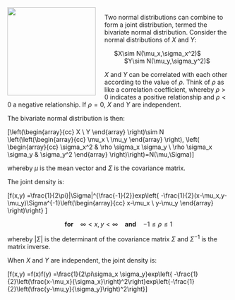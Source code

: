 <img src="http://i1.sndcdn.com/avatars-000059094172-rgbc57-crop.jpg?3eddc42" width="200" height="200" align="left" style="margin-right: 20px;">

Two normal distributions can combine to form a joint distribution, termed the bivariate normal distribution. Consider the normal distributions of $X$ and $Y$:

<center> $X\sim N(\mu_x,\sigma_x^2)$ &nbsp;&nbsp;&nbsp;&nbsp;&nbsp;&nbsp;&nbsp;&nbsp;&nbsp;&nbsp; $Y\sim N(\mu_y,\sigma_y^2)$ </center>

$X$ and $Y$ can be correlated with each other according to the value of $\rho$. Think of $\rho$ as like a correlation coefficient, whereby $\rho>0$ indicates a positive relationship and $\rho<0$ a negative relationship. If $\rho=0$, $X$ and $Y$ are independent.

The bivariate normal distribution is then:

\[\left(\begin{array}{cc}
X \\
Y \end{array} \right)\sim N \left(\left(\begin{array}{cc}
\mu_x \\
\mu_y \end{array} \right), \left( \begin{array}{cc}
\sigma_x^2 & \rho \sigma_x \sigma_y \\
\rho \sigma_x \sigma_y & \sigma_y^2 \end{array} \right)\right)=N(\mu,\Sigma)\]

whereby $\mu$ is the mean vector and $\Sigma$ is the covariance matrix.

The joint density is:

\[f(x,y) =\frac{1}{2\pi}|\Sigma|^{\frac{-1}{2}}exp\left\{ -\frac{1}{2}(x-\mu_x,y-\mu_y)\Sigma^{-1}\left(\begin{array}{cc}
x-\mu_x \\
y-\mu_y \end{array} \right)\right\} \] <center> <b>for</b> &nbsp;&nbsp; $\infty < x,y < \infty$ &nbsp;&nbsp; <b>and</b> &nbsp;&nbsp; $-1\leq \rho \leq 1$</center>

whereby $|\Sigma|$ is the determinant of the covariance matrix $\Sigma$ and $\Sigma^{-1}$ is the matrix inverse.

When $X$ and $Y$ are independent, the joint density is:

\[f(x,y) =f(x)f(y) =\frac{1}{2\pi\sigma_x \sigma_y}exp\left\{ -\frac{1}{2}\left(\frac{x-\mu_x}{\sigma_x}\right)^2\right\}exp\left\{-\frac{1}{2}\left(\frac{y-\mu_y}{\sigma_y}\right)^2\right\}\]
